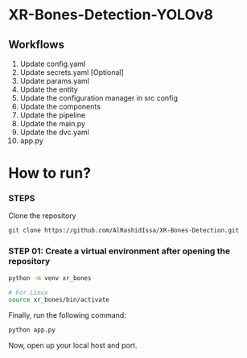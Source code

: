 # XR-Bones-Detection-YOLOv8 

## Workflows

1. Update config.yaml
2. Update secrets.yaml [Optional]
3. Update params.yaml
4. Update the entity
5. Update the configuration manager in src config
6. Update the components
7. Update the pipeline 
8. Update the main.py
9. Update the dvc.yaml
10. app.py

# How to run?
### STEPS

Clone the repository

```bash
git clone https://github.com/AlRashidIssa/XR-Bones-Detection.git
```

### STEP 01: Create a virtual environment after opening the repository

```bash
python -m venv xr_bones
```

```bash
# For Linux
source xr_bones/bin/activate
```

Finally, run the following command:

```bash
python app.py
```

Now, open up your local host and port.
```

```